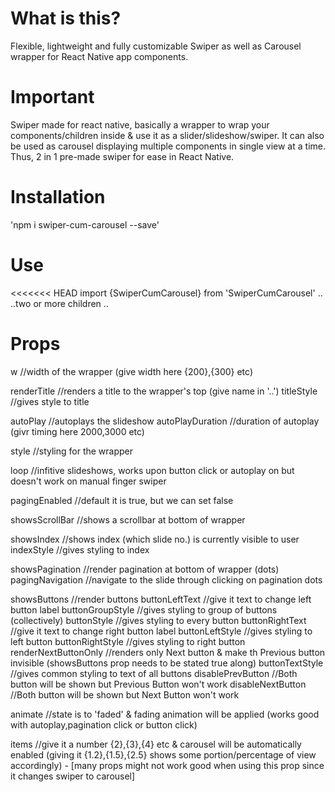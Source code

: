 # What is this?

Flexible, lightweight and fully customizable Swiper as well as Carousel wrapper for React Native app components.

# Important

Swiper made for react native, basically a wrapper to wrap your components/children inside & use it as a slider/slideshow/swiper. It can also be used as carousel displaying multiple components in single view at a time. Thus, 2 in 1 pre-made swiper for ease in React Native.

# Installation

'npm i swiper-cum-carousel --save'

# Use

<<<<<<< HEAD
import {SwiperCumCarousel} from 'SwiperCumCarousel'
..
<SwiperCumCarousel>
..two or more children
</SwiperCumCarousel>
..

# Props

w //width of the wrapper (give width here {200},{300} etc)

renderTitle //renders a title to the wrapper's top (give name in '..')
titleStyle //gives style to title

autoPlay //autoplays the slideshow
autoPlayDuration //duration of autoplay (givr timing here 2000,3000 etc)

style //styling for the wrapper

loop //infitive slideshows, works upon button click or autoplay on but doesn't work on manual finger swiper

pagingEnabled //default it is true, but we can set false

showsScrollBar //shows a scrollbar at bottom of wrapper

showsIndex //shows index (which slide no.) is currently visible to user
indexStyle //gives styling to index

showsPagination //render pagination at bottom of wrapper (dots)
pagingNavigation //navigate to the slide through clicking on pagination dots

showsButtons //render buttons
buttonLeftText //give it text to change left button label
buttonGroupStyle //gives styling to group of buttons (collectively)
buttonStyle //gives styling to every button
buttonRightText //give it text to change right button label
buttonLeftStyle //gives styling to left button
buttonRightStyle //gives styling to right button
renderNextButtonOnly //renders only Next button & make th Previous button invisible (showsButtons prop needs to be stated true along)
buttonTextStyle //gives common styling to text of all buttons
disablePrevButton //Both button will be shown but Previous Button won't work
disableNextButton //Both button will be shown but Next Button won't work

animate //state is to 'faded' & fading animation will be applied (works good with autoplay,pagination click or button click)

items //give it a number {2},{3},{4} etc & carousel will be automatically enabled (giving it {1.2},{1.5},{2.5} shows some portion/percentage of view accordingly) - [many props might not work good when using this prop since it changes swiper to carousel]
